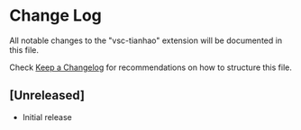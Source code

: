 # Change Log
All notable changes to the "vsc-tianhao" extension will be documented in this file.

Check [Keep a Changelog](http://keepachangelog.com/) for recommendations on how to structure this file.

## [Unreleased]
- Initial release